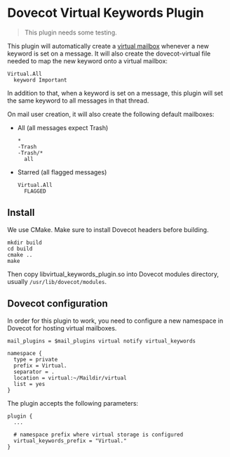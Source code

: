 Dovecot Virtual Keywords Plugin
===============================

> This plugin needs some testing.

This plugin will automatically create a [virtual mailbox](https://wiki2.dovecot.org/Plugins/Virtual)
whenever a new keyword is set on a message. It will also create the dovecot-virtual
file needed to map the new keyword onto a virtual mailbox:

```
Virtual.All
  keyword Important
```

In addition to that, when a keyword is set on a message, this plugin will set the
same keyword to all messages in that thread.

On mail user creation, it will also create the following default mailboxes:

* All (all messages expect Trash)

    ```
    *
    -Trash
    -Trash/*
      all
    ```

* Starred (all flagged messages)

    ```
    Virtual.All
      FLAGGED
    ```

## Install

We use CMake. Make sure to install Dovecot headers before building.

```
mkdir build
cd build
cmake ..
make
```

Then copy libvirtual_keywords_plugin.so into Dovecot modules directory, usually `/usr/lib/dovecot/modules`.

## Dovecot configuration

In order for this plugin to work, you need to configure a new namespace in
Dovecot for hosting virtual mailboxes.

```
mail_plugins = $mail_plugins virtual notify virtual_keywords

namespace {
  type = private
  prefix = Virtual.
  separator = .
  location = virtual:~/Maildir/virtual
  list = yes
}
```

The plugin accepts the following parameters:

```
plugin {
  ...

  # namespace prefix where virtual storage is configured
  virtual_keywords_prefix = "Virtual."
}
```
